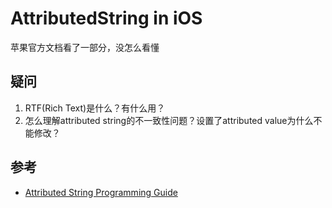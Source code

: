 # AttributedString in iOS

苹果官方文档看了一部分，没怎么看懂




## 疑问
1. RTF(Rich Text)是什么？有什么用？
2. 怎么理解attributed string的不一致性问题？设置了attributed value为什么不能修改？

## 参考
- [Attributed String Programming Guide](https://developer.apple.com/library/archive/documentation/Cocoa/Conceptual/AttributedStrings/AttributedStrings.html#//apple_ref/doc/uid/10000036-BBCCGDBG)
